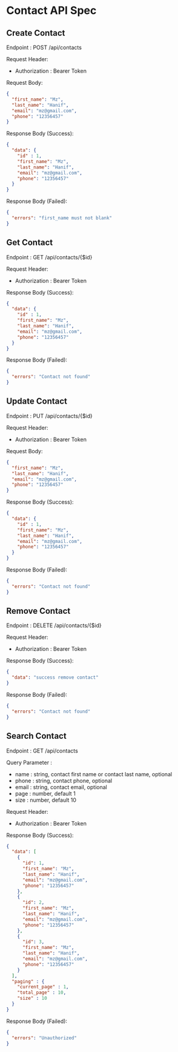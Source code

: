 # Contact API Spec

## Create Contact

Endpoint : POST /api/contacts

Request Header: 
- Authorization : Bearer Token

Request Body: 
```json
{
  "first_name": "Mz",
  "last_name": "Hanif",
  "email": "mz@gmail.com",
  "phone": "12356457"
}
```

Response Body (Success):
```json
{
  "data": {
    "id" : 1,
    "first_name": "Mz",
    "last_name": "Hanif",
    "email": "mz@gmail.com",
    "phone": "12356457"
  }
}
```

Response Body (Failed):
```json
{
  "errors": "first_name must not blank"
}
```

## Get Contact

Endpoint : GET /api/contacts/{$id}

Request Header:
- Authorization : Bearer Token

Response Body (Success):
```json
{
  "data": {
    "id" : 1,
    "first_name": "Mz",
    "last_name": "Hanif",
    "email": "mz@gmail.com",
    "phone": "12356457"
  }
}
```

Response Body (Failed):
```json
{
  "errors": "Contact not found"
}
```
## Update Contact

Endpoint : PUT /api/contacts/{$id}

Request Header:
- Authorization : Bearer Token

Request Body:
```json
{
  "first_name": "Mz",
  "last_name": "Hanif",
  "email": "mz@gmail.com",
  "phone": "12356457"
}
```

Response Body (Success):
```json
{
  "data": {
    "id" : 1,
    "first_name": "Mz",
    "last_name": "Hanif",
    "email": "mz@gmail.com",
    "phone": "12356457"
  }
}
```

Response Body (Failed):
```json
{
  "errors": "Contact not found"
}
```
## Remove Contact
Endpoint : DELETE /api/contacts/{$id}

Request Header:
- Authorization : Bearer Token

Response Body (Success):
```json
{
  "data": "success remove contact"
}
```

Response Body (Failed):
```json
{
  "errors": "Contact not found"
}
```
## Search Contact

Endpoint : GET /api/contacts

Query Parameter :
- name  : string, contact first name or contact last name, optional
- phone : string, contact phone, optional
- email : string, contact email, optional
- page   : number, default 1
- size   : number, default 10

Request Header:
- Authorization : Bearer Token

Response Body (Success):
```json
{
  "data": [
    {
      "id": 1,
      "first_name": "Mz",
      "last_name": "Hanif",
      "email": "mz@gmail.com",
      "phone": "12356457"
    },
    {
      "id": 2,
      "first_name": "Mz",
      "last_name": "Hanif",
      "email": "mz@gmail.com",
      "phone": "12356457"
    },
    {
      "id": 3,
      "first_name": "Mz",
      "last_name": "Hanif",
      "email": "mz@gmail.com",
      "phone": "12356457"
    }
  ],
  "paging" : {
    "current_page" : 1,
    "total_page" : 10,
    "size" : 10
  }
}
```

Response Body (Failed):
```json
{
  "errors": "Unauthorized"
}
```